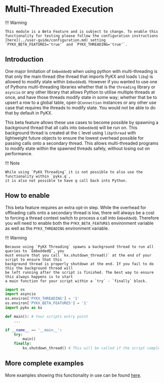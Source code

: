 # Multi-Threaded Execution

!!! Warning

	This module is a Beta Feature and is subject to change. To enable this functionality for testing please follow the configuration instructions [here](../user-guide/configuration.md) setting `PYKX_BETA_FEATURES='true'` and `PYKX_THREADING='true'`.

## Introduction

One major limitation of `EmbeddedQ` when using python with multi-threading is that only the main 
thread (the thread that imports PyKX and loads `libq`) is allowed to modify state within `EmbeddedQ`.
However if you wanted to use one of Pythons multi-threading libraries whether that is the `threading`
library or `asyncio` or any other library that allows Python to utilise multiple threads at once, 
and have those threads modify state in some way; whether that be to upsert a row to a global table,
open `QConnection` instances or any other use case that requires the threads to modify state. You 
would not be able to do that by default in PyKX.

This beta feature allows these use cases to become possible by spawning a background thread that all 
calls into `EmbeddedQ` will be run on. This background thread is created at the `C` level using 
`libpthread` with lightweight future objects to ensure the lowest overhead possible for passing 
calls onto a secondary thread. This allows multi-threaded programs to modify state within the spawned 
threads safely, without losing out on performance.


!!! Note
    
    While using `PyKX Threading` it is not possible to also use the functionality within `pykx.q`,
    it is also not possible to have q call back into Python.

## How to enable

This beta feature requires an extra opt-in step. While the overhead for offloading calls onto a secondary 
thread is low, there will always be a cost to forcing a thread context switch to process a call into 
`EmbeddedQ`. Therefore you will need to enable both the `PYKX_BETA_FEATURES` environment variable as 
well as the `PYKX_THREADING` environment variable.

!!! Warning

    Because using `PyKX Threading` spawns a background thread to run all queries to `EmbeddedQ`, you
    must ensure that you call `kx.shutdown_thread()` at the end of your script to ensure that this
    background thread is properly shutdown at the end. If you fail to do this the background thread will
    be left running after the script is finished. The best way to ensure this always happens is to start
    a main function for your script within a `try` - `finally` block.


```Python
import os
import asyncio
os.environ['PYKX_THREADING'] = '1'
os.environ['PYKX_BETA_FEATURES'] = '1'
import pykx as kx

def main(): # Your scripts entry point
    ...

if __name__ == '__main__':
    try:
        main()
    finally:
        kx.shutdown_thread() # This will be called if the script completes normally or errors early
```

## More complete examples

More examples showing this functionality in use can be found  [here](../examples/threaded_execution/threading.md).

